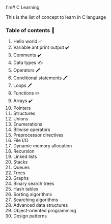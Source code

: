 I'm# C Learning 

This is the list of concept to learn in C language

### Table of contents 📝

1.  Hello world ✅
2.  Variable ant print output ✔️
3.  Comments ✔️
4.  Data types ✍️
5.  Operators 🖍️
6.  Conditional statements 🖍️
7.  Loops 🖊️
8.  Functions ✏️
9.  Arrays ✔️
10. Pointers
11. Structures
12. Unions
13. Enumerations
14. Bitwise operators
15. Preprocessor directives
16. File I/O
17. Dynamic memory allocation
18. Recursion
19. Linked lists
20. Stacks
21. Queues
22. Trees
23. Graphs
24. Binary search trees
25. Hash tables
26. Sorting algorithms
27. Searching algorithms
28. Advanced data structures
29. Object-oriented programming
30. Design patterns
